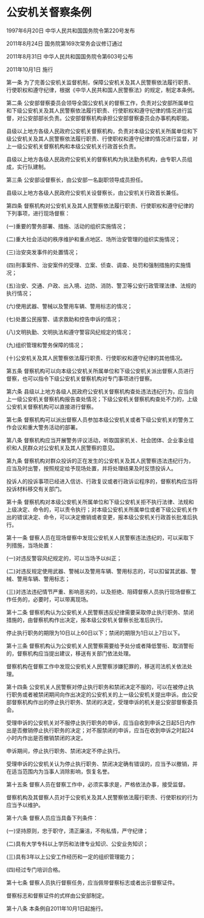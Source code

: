 # 公安机关督察条例

1997年6月20日 中华人民共和国国务院令第220号发布

2011年8月24日 国务院第169次常务会议修订通过

2011年8月31日 中华人民共和国国务院令第603号公布

2011年10月1日 施行

<!-- INFO END -->

第一条 为了完善公安机关监督机制，保障公安机关及其人民警察依法履行职责、行使职权和遵守纪律，根据《中华人民共和国人民警察法》的规定，制定本条例。

第二条 公安部督察委员会领导全国公安机关的督察工作，负责对公安部所属单位和下级公安机关及其人民警察依法履行职责、行使职权和遵守纪律的情况进行监督，对公安部部长负责。公安部督察机构承担公安部督察委员会办事机构职能。

县级以上地方各级人民政府公安机关督察机构，负责对本级公安机关所属单位和下级公安机关及其人民警察依法履行职责、行使职权和遵守纪律的情况进行监督，对上一级公安机关督察机构和本级公安机关行政首长负责。

县级以上地方各级人民政府公安机关的督察机构为执法勤务机构，由专职人员组成，实行队建制。

第三条 公安部设督察长，由公安部一名副职领导成员担任。

县级以上地方各级人民政府公安机关设督察长，由公安机关行政首长兼任。

第四条 督察机构对公安机关及其人民警察依法履行职责、行使职权和遵守纪律的下列事项，进行现场督察：

(一)重要的警务部署、措施、活动的组织实施情况；

(二)重大社会活动的秩序维护和重点地区、场所治安管理的组织实施情况；

(三)治安突发事件的处置情况；

(四)刑事案件、治安案件的受理、立案、侦查、调查、处罚和强制措施的实施情况；

(五)治安、交通、户政、出入境、边防、消防、警卫等公安行政管理法律、法规的执行情况；

(六)使用武器、警械以及警用车辆、警用标志的情况；

(七)处置公民报警、请求救助和控告申诉的情况；

(八)文明执勤、文明执法和遵守警容风纪规定的情况；

(九)组织管理和警务保障的情况；

(十)公安机关及其人民警察依法履行职责、行使职权和遵守纪律的其他情况。

第五条 督察机构可以向本级公安机关所属单位和下级公安机关派出督察人员进行督察，也可以指令下级公安机关督察机构对专门事项进行督察。

第六条 县级以上地方各级人民政府公安机关督察机构查处违法违纪行为，应当向上一级公安机关督察机构报告查处情况；下级公安机关督察机构查处不力的，上级公安机关督察机构可以直接进行督察。

第七条 督察机构可以派出督察人员参加本级公安机关或者下级公安机关的警务工作会议和重大警务活动的部署。

第八条 督察机构应当开展警务评议活动，听取国家机关、社会团体、企业事业组织和人民群众对公安机关及其人民警察的意见。

第九条 督察机构对群众投诉的正在发生的公安机关及其人民警察违法违纪行为，应当及时出警，按照规定给予现场处置，并将处理结果及时反馈投诉人。

投诉人的投诉事项已经进入信访、行政复议或者行政诉讼程序的，督察机构应当将投诉材料移交有关部门。

第十条 督察机构对本级公安机关所属单位和下级公安机关拒不执行法律、法规和上级决定、命令的，可以责令执行；对本级公安机关所属单位或者下级公安机关作出的错误决定、命令，可以决定撤销或者变更，报本级公安机关行政首长批准后执行。

第十一条 督察人员在现场督察中发现公安机关人民警察违法违纪的，可以采取下列措施，当场处置：

(一)对违反警容风纪规定的，可以当场予以纠正；

(二)对违反规定使用武器、警械以及警用车辆、警用标志的，可以扣留其武器、警械、警用车辆、警用标志；

(三)对违法违纪情节严重、影响恶劣的，以及拒绝、阻碍督察人员执行现场督察工作任务的，必要时，可以带离现场。

第十二条 督察机构认为公安机关人民警察违反纪律需要采取停止执行职务、禁闭措施的，由督察机构作出决定，报本级公安机关督察长批准后执行。

停止执行职务的期限为10日以上60日以下；禁闭的期限为1日以上7日以下。

第十三条 督察机构认为公安机关人民警察需要给予处分或者降低警衔、取消警衔的，督察机构应当提出建议，移送有关部门依法处理。

督察机构在督察工作中发现公安机关人民警察涉嫌犯罪的，移送司法机关依法处理。

第十四条 公安机关人民警察对停止执行职务和禁闭决定不服的，可以在被停止执行职务或者被禁闭期间向作出决定的公安机关的上一级公安机关提出申诉。由公安部督察机构作出的停止执行职务、禁闭的决定，受理申诉的机关是公安部督察委员会。

受理申诉的公安机关对不服停止执行职务的申诉，应当自收到申诉之日起5日内作出是否撤销停止执行职务的决定；对不服禁闭的申诉，应当在收到申诉之时起24小时内作出是否撤销禁闭的决定。

申诉期间，停止执行职务、禁闭决定不停止执行。

受理申诉的公安机关认为停止执行职务、禁闭决定确有错误的，应当予以撤销，并在适当范围内为当事人消除影响，恢复名誉。

第十五条 督察人员在督察工作中，必须实事求是，严格依法办事，接受监督。

督察机构及其督察人员对于公安机关及其人民警察依法履行职责、行使职权的行为应当予以维护。

第十六条 督察人员应当具备下列条件：

(一)坚持原则，忠于职守，清正廉洁，不徇私情，严守纪律；

(二)具有大学专科以上学历和法律专业知识、公安业务知识；

(三)具有3年以上公安工作经历和一定的组织管理能力；

(四)经过专门培训合格。

第十七条 督察人员执行督察任务，应当佩带督察标志或者出示督察证件。

督察标志和督察证件的式样由公安部制定。

第十八条 本条例自2011年10月1日起施行。